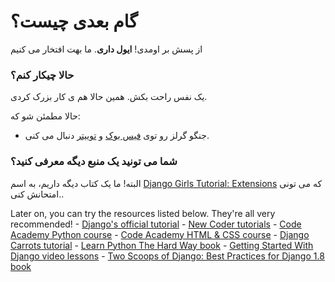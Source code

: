 # گام بعدی چیست؟

از پسش بر اومدی! **ایول داری**. ما بهت افتخار می کنیم

### حالا چیکار کنم؟

یک نفس راحت بکش. همین حالا هم ی کار بزرک کردی.

حالا مطمئن شو که:

*   جنگو گرلز رو توی [فیس بوک][1] و [توییتر][2] دنبال می کنی.

 [1]: http://facebook.com/djangogirls
 [2]: http://twitter.com/djangogirls

### شما می تونید یک منبع دیگه معرفی کنید؟

البته! ما یک کتاب دیگه داریم، به اسم [Django Girls Tutorial: Extensions][3] که می تونی امتحانش کنی..

 [3]: http://djangogirls.gitbooks.io/django-girls-tutorial-extensions/

Later on, you can try the resources listed below. They're all very recommended! - [Django's official tutorial][4] - [New Coder tutorials][5] - [Code Academy Python course][6] - [Code Academy HTML & CSS course][7] - [Django Carrots tutorial][8] - [Learn Python The Hard Way book][9] - [Getting Started With Django video lessons][10] - [Two Scoops of Django: Best Practices for Django 1.8 book][11]

 [4]: https://docs.djangoproject.com/en/1.8/intro/tutorial01/
 [5]: http://newcoder.io/tutorials/
 [6]: http://www.codecademy.com/en/tracks/python
 [7]: http://www.codecademy.com/tracks/web
 [8]: http://django.carrots.pl/en/
 [9]: http://learnpythonthehardway.org/book/
 [10]: http://gettingstartedwithdjango.com/
 [11]: http://twoscoopspress.com/products/two-scoops-of-django-1-8